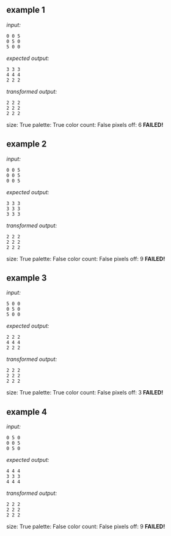 
## example 1
*input:*
```
0 0 5
0 5 0
5 0 0
```
*expected output:*
```
3 3 3
4 4 4
2 2 2
```
*transformed output:*
```
2 2 2
2 2 2
2 2 2
```
size: True
palette: True
color count: False
pixels off: 6
**FAILED!**

## example 2
*input:*
```
0 0 5
0 0 5
0 0 5
```
*expected output:*
```
3 3 3
3 3 3
3 3 3
```
*transformed output:*
```
2 2 2
2 2 2
2 2 2
```
size: True
palette: False
color count: False
pixels off: 9
**FAILED!**

## example 3
*input:*
```
5 0 0
0 5 0
5 0 0
```
*expected output:*
```
2 2 2
4 4 4
2 2 2
```
*transformed output:*
```
2 2 2
2 2 2
2 2 2
```
size: True
palette: True
color count: False
pixels off: 3
**FAILED!**

## example 4
*input:*
```
0 5 0
0 0 5
0 5 0
```
*expected output:*
```
4 4 4
3 3 3
4 4 4
```
*transformed output:*
```
2 2 2
2 2 2
2 2 2
```
size: True
palette: False
color count: False
pixels off: 9
**FAILED!**
